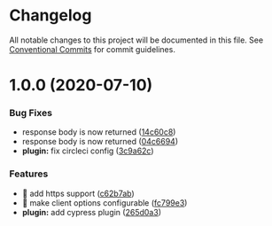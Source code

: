 # Changelog

All notable changes to this project will be documented in this file. See
[Conventional Commits](https://conventionalcommits.org) for commit guidelines.

# 1.0.0 (2020-07-10)


### Bug Fixes

* response body is now returned ([14c60c8](https://github.com/ng-apimock/cypress-plugin/commit/14c60c822c2f74f5e410be7f44436601517e839a))
* response body is now returned ([04c6694](https://github.com/ng-apimock/cypress-plugin/commit/04c6694da1f3162016d82a40bc82ce043ddda6f4))
* **plugin:** fix circleci config ([3c9a62c](https://github.com/ng-apimock/cypress-plugin/commit/3c9a62c9c067b12d94cf13c74abdccda35a57bc1))


### Features

* 🎸 add https support ([c62b7ab](https://github.com/ng-apimock/cypress-plugin/commit/c62b7aba0c0cbe0a6db1619fdf8ab78807a1e814))
* 🎸 make client options configurable ([fc799e3](https://github.com/ng-apimock/cypress-plugin/commit/fc799e3bb9e4387ff3f1c246c3a5873767b69035))
* **plugin:** add cypress plugin ([265d0a3](https://github.com/ng-apimock/cypress-plugin/commit/265d0a327ee3b89addb52fff56892b10230ce6b2))
